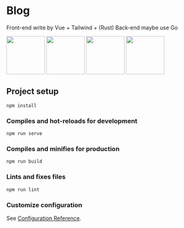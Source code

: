 # Blog

Front-end write by Vue + Tailwind + (Rust) 
Back-end maybe use Go
<div style="display:inline justify-content:center">
<img src="https://user-images.githubusercontent.com/64208218/147421046-5e0608f8-6e98-4bd2-9b14-f921bf7c5653.png" height="100px" width="100px"/>
<img src="https://upload.wikimedia.org/wikipedia/commons/thumb/d/d5/Tailwind_CSS_Logo.svg/2048px-Tailwind_CSS_Logo.svg.png" height="100px" width="100px"/>
<img src="https://pic1.xuehuaimg.com/proxy/csdn/https://imgconvert.csdnimg.cn/aHR0cHM6Ly9ia2ltZy5jZG4uYmNlYm9zLmNvbS9waWMvM2I4N2U5NTAzNTJhYzY1YzVlYjY0M2RkZjlmMmIyMTE5MjEzOGFlOA?x-oss-process=image/format,png" height="100px" width="100px"/>
<img  src="https://www.mcu.by/wp-content/uploads/2020/05/pngwave.png" height="100px" width="100px"/>
  </div>
  
## Project setup

```
npm install
```

### Compiles and hot-reloads for development

```
npm run serve
```

### Compiles and minifies for production

```
npm run build
```

### Lints and fixes files

```
npm run lint
```

### Customize configuration

See [Configuration Reference](https://cli.vuejs.org/config/).
